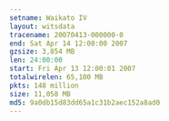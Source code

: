 ```yaml
---
setname: Waikato IV
layout: witsdata
tracename: 20070413-000000-0
end: Sat Apr 14 12:00:00 2007
gzsize: 3,854 MB
len: 24:00:00
start: Fri Apr 13 12:00:01 2007
totalwirelen: 65,100 MB
pkts: 148 million
size: 11,058 MB
md5: 9a0db15d83dd65a1c31b2aec152a8ad0
---
```

